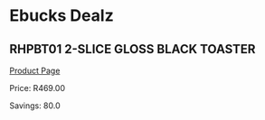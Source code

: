 
# Ebucks Dealz
## RHPBT01 2-SLICE GLOSS BLACK TOASTER
[Product Page](https://www.ebucks.com/web/shop/productSelected.do?prodId=1155336315&catId=1157551679)

Price: R469.00

Savings: 80.0


	